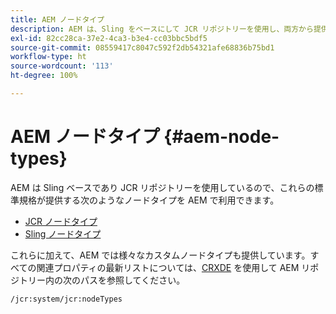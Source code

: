 ```yaml
---
title: AEM ノードタイプ
description: AEM は、Sling をベースにして JCR リポジトリーを使用し、両方から提供されるノードタイプを使用しますが、様々な独自ノードタイプも提供しています。
exl-id: 82cc28ca-37e2-4ca3-b3e4-cc03bbc5bdf5
source-git-commit: 08559417c8047c592f2db54321afe68836b75bd1
workflow-type: ht
source-wordcount: '113'
ht-degree: 100%

---
```


# AEM ノードタイプ {#aem-node-types}

AEM は Sling ベースであり JCR リポジトリーを使用しているので、これらの標準規格が提供する次のようなノードタイプを AEM で利用できます。

* [JCR ノードタイプ](https://www.adobe.io/experience-manager/reference-materials/spec/jcr/2.0/3_Repository_Model.html#3.1.7-Node-Types)
* [Sling ノードタイプ](https://cwiki.apache.org/confluence/display/SLING/Sling+Node+Types)

これらに加えて、AEM では様々なカスタムノードタイプも提供しています。すべての関連プロパティの最新リストについては、[CRXDE](/help/implementing/developing/tools/crxde.md) を使用して AEM リポジトリー内の次のパスを参照してください。

`/jcr:system/jcr:nodeTypes`
